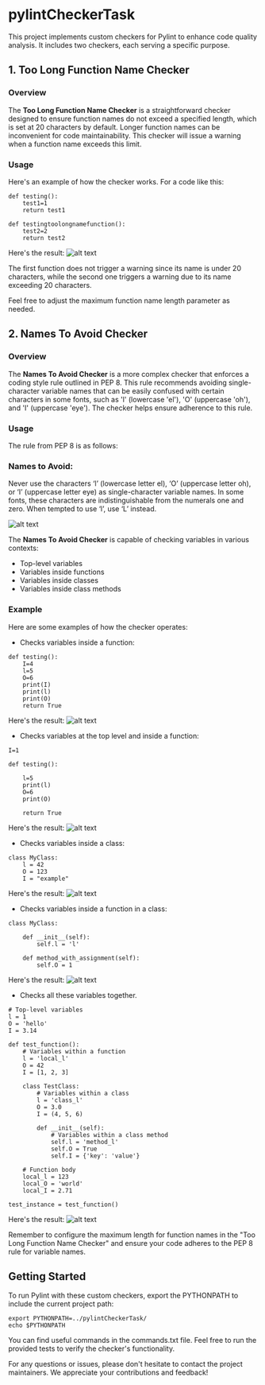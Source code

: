 # pylintCheckerTask

This project implements custom checkers for Pylint to enhance code quality analysis. It includes two checkers, each serving a specific purpose.

## 1. Too Long Function Name Checker
### Overview
The **Too Long Function Name Checker** is a straightforward checker designed to ensure function names do not exceed a specified length, which is set at 20 characters by default. Longer function names can be inconvenient for code maintainability. This checker will issue a warning when a function name exceeds this limit.

### Usage
Here's an example of how the checker works.
For a code like this:
```
def testing():
    test1=1
    return test1 

def testingtoolongnamefunction():
    test2=2
    return test2 
```
Here's the result:
![alt text](https://github.com/putongyong/pylintCheckerTask/blob/main/media/too_long_function_name_test.png)

The first function does not trigger a warning since its name is under 20 characters, while the second one triggers a warning due to its name exceeding 20 characters.

Feel free to adjust the maximum function name length parameter as needed.

## 2. Names To Avoid Checker
### Overview
The **Names To Avoid Checker** is a more complex checker that enforces a coding style rule outlined in PEP 8. This rule recommends avoiding single-character variable names that can be easily confused with certain characters in some fonts, such as 'l' (lowercase 'el'), 'O' (uppercase 'oh'), and 'I' (uppercase 'eye'). The checker helps ensure adherence to this rule.

### Usage
The rule from PEP 8 is as follows:

### Names to Avoid:
Never use the characters ‘l’ (lowercase letter el), ‘O’ (uppercase letter oh), or ‘I’ (uppercase letter eye) as single-character variable names. In some fonts, these characters are indistinguishable from the numerals one and zero. When tempted to use ‘l’, use ‘L’ instead.

![alt text](https://github.com/putongyong/pylintCheckerTask/blob/main/media/PEP8_rule.png)

The **Names To Avoid Checker** is capable of checking variables in various contexts:

- Top-level variables
- Variables inside functions
- Variables inside classes
- Variables inside class methods

### Example
Here are some examples of how the checker operates:

- Checks variables inside a function:
```
def testing():
    I=4
    l=5
    O=6
    print(I)
    print(l)
    print(O)
    return True
```
Here's the result:
![alt text](https://github.com/putongyong/pylintCheckerTask/blob/main/media/names_to_avoid_test_inside_function.png)

- Checks variables at the top level and inside a function:
```
I=1

def testing():
   
    l=5
    print(l)
    O=6
    print(O)
    
    return True 
```
Here's the result:
![alt text](https://github.com/putongyong/pylintCheckerTask/blob/main/media/names_to_avoid_test_top_level_and_inside_function.png)

- Checks variables inside a class:
```
class MyClass:
    l = 42 
    O = 123  
    I = "example"  
```
Here's the result:
![alt text](https://github.com/putongyong/pylintCheckerTask/blob/main/media/names_to_avoid_test_inside_class.png)

- Checks variables inside a function in a class:
```
class MyClass:

    def __init__(self):
        self.l = 'l' 

    def method_with_assignment(self):
        self.O = 1 
```
Here's the result:
![alt text](https://github.com/putongyong/pylintCheckerTask/blob/main/media/names_to_avoid_test_inside_function_in_class.png)

- Checks all these variables together.
```
# Top-level variables
l = 1
O = 'hello'
I = 3.14

def test_function():
    # Variables within a function
    l = 'local_l'
    O = 42
    I = [1, 2, 3]

    class TestClass:
        # Variables within a class
        l = 'class_l'
        O = 3.0
        I = (4, 5, 6)

        def __init__(self):
            # Variables within a class method
            self.l = 'method_l'
            self.O = True
            self.I = {'key': 'value'}

    # Function body
    local_l = 123
    local_O = 'world'
    local_I = 2.71

test_instance = test_function()
```
Here's the result:
![alt text](https://github.com/putongyong/pylintCheckerTask/blob/main/media/names_to_avoid_test_all.png)

Remember to configure the maximum length for function names in the "Too Long Function Name Checker" and ensure your code adheres to the PEP 8 rule for variable names.

## Getting Started
To run Pylint with these custom checkers, export the PYTHONPATH to include the current project path:
```
export PYTHONPATH=../pylintCheckerTask/
echo $PYTHONPATH
```
You can find useful commands in the commands.txt file. Feel free to run the provided tests to verify the checker's functionality.

For any questions or issues, please don't hesitate to contact the project maintainers. We appreciate your contributions and feedback!
